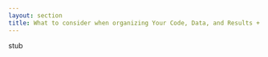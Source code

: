 ```yaml
---
layout: section
title: What to consider when organizing Your Code, Data, and Results + Tools to Help
---
```

stub
